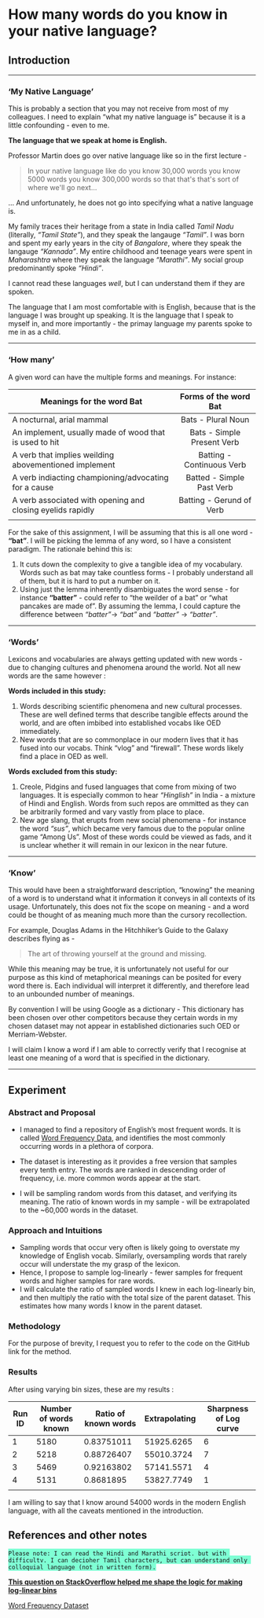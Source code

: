 # How many words do you know in your native language?

## Introduction

____

### ‘My Native Language’

This is probably a section that you may not receive from most of my colleagues. I need to explain “what my native language is” because it is a little confounding - even to me. 

**The language that we speak at home is English.** 

Professor Martin does go over native language like so in the first lecture - 

>  In your native language like do you know 30,000 words you know 5000 words you know 300,000 words so that that's that's sort of where we'll go next…

… And unfortunately, he does not go into specifying what a native language is.

My family traces their heritage from a state in India called *Tamil Nadu* (literally, *“Tamil State”*), and they speak the langauge *“Tamil”*. I was born and spent my early years in the city of *Bangalore*, where they speak the langauge *“Kannada”*. My entire childhood and teenage years were spent in *Maharashtra* where they speak the language *“Marathi”*. My social group predominantly spoke *“Hindi”*. 

I cannot read  these languages *well*, but I can understand them if they are spoken. 

The language that I am most comfortable with is English, because that is the language I was brought up speaking. It is the language that I speak to myself in, and more importantly - the primay language my parents spoke to me in as a child.

____

### ‘How many’ 

A given word can have the multiple forms and meanings. For instance:

| Meanings for the word Bat                                  |   Forms of the word Bat    |
| ---------------------------------------------------------- | :------------------------: |
| A nocturnal, arial mammal                                  |     Bats - Plural Noun     |
| An implement, usually made of wood that is used to hit     | Bats - Simple Present Verb |
| A verb that implies weilding abovementioned implement      | Batting - Continuous Verb  |
| A verb indiacting championing/advocating for a cause       | Batted - Simple Past Verb  |
| A verb associated with opening and closing eyelids rapidly |  Batting - Gerund of Verb  |
|                                                            |                            |

For the sake of this assignment, I will be assuming that this is all one word - **“bat”**. I will be picking the lemma of any word, so I have a consistent paradigm. The rationale behind this is:

1. Ιt cuts down the complexity to give a tangible idea of my vocabulary. Words such as bat may take  countless forms - I probably understand all of them, but it is hard to put a number on it. 
2. Using just the lemma inherently disambiguates the word sense - for instance **“batter”** - could refer to “the weilder of a bat” or “what pancakes are made of”. By assuming the lemma, I could capture  the difference between *“batter”*-> *“bat”* and *“batter”* -> *“batter”*.  

____

### ‘Words’

Lexicons and vocabularies are always getting updated with new words - due to changing cultures and phenomena around the world. Not all new words are the same however : 

**Words included in this study:** 

1. Words describing scientific phenomena and new cultural processes. These are well defined terms that describe tangible effects around the world, and are often imbibed into established vocabs like OED immediately. 
2. New words that are so commonplace in our modern lives that it has fused into our vocabs. Think “vlog” and “firewall”. These words likely find a place in OED as well. 

**Words excluded from this study:**

1. Creole, Pidgins and fused languages that come from mixing of two languages. It is especially common to hear *“Hinglish”* in India - a mixture of Hindi and English. Words from such repos are ommitted as they can be arbitrarily formed and vary vastly from place to place. 
2. New age slang, that erupts from new social phenomena - for instance the word *“sus”*, which became very famous due to the popular online game “Among Us”. Most of these words could be viewed as fads, and it is unclear whether it will remain in our lexicon in the near future. 

____

### ‘Know’

This would have been a straightforward description, “knowing” the meaning of a word is to understand what it information it conveys in all contexts of its usage. Unfortunately, this does not fix the scope on meaning - and a word could be thought of as meaning much more than the cursory recollection. 

For example, Douglas Adams in the Hitchhiker’s Guide to the Galaxy describes flying as - 

> The art of throwing yourself at the ground and missing.

While this meaning may be true, it is unfortunately not useful for our purpose as this kind of metaphorical meanings can be posited for every word there is. Each individual will interpret it differently, and therefore lead to an unbounded number of meanings. 

By convention I will be using Google as a dictionary - This dictionary has been chosen over other competitors because they certain words in my chosen dataset may not appear in established dictionaries such OED or Merriam-Webster.  

I will claim I know a word if I am able to correctly verify that I recognise at least one meaning of a word that is specified in the dictionary. 

____

## Experiment

### Abstract and Proposal

- I managed to find a repository of English’s most frequent words. It is called [Word Frequency Data](https://www.wordfrequency.info/samples.asp), and identifies the most commonly occurring words in a plethora of corpora. 

- The dataset is interesting as it provides a free version that samples every tenth entry. The words are ranked in descending order of frequency, i.e. more common words appear at the start. 

- I will be sampling random words from this dataset, and verifying its meaning. The ratio of known words in my sample - will be extrapolated to the ~60,000 words in the dataset.  

### Approach and Intuitions

- Sampling words that occur very often is likely going to overstate my knowledge of English vocab. Similarly, oversampling words  that rarely occur will understate the my grasp of the lexicon. 
- Hence, I propose to sample log-linearly - fewer samples for frequent words and higher samples for rare words. 
- I will calculate the ratio of sampled words I knew in each log-linearly bin, and then multiply the ratio with the total size of the parent dataset. This estimates how many words I know in the parent dataset.  

### Methodology

For the purpose of brevity, I request you to refer to the code on the GitHub link for the method. 

### Results

After using varying bin sizes, these are my results : 

| Run ID | Number of words known | Ratio of known words | Extrapolating | Sharpness of Log curve |
| ------ | --------------------- | -------------------- | ------------- | ---------------------- |
| 1      | 5180                  | 0.83751011           | 51925.6265    | 6                      |
| 2      | 5218                  | 0.88726407           | 55010.3724    | 7                      |
| 3      | 5469                  | 0.92163802           | 57141.5571    | 4                      |
| 4      | 5131                  | 0.8681895            | 53827.7749    | 1                      |
|        |                       |                      |               |                        |

I am willing to say that I know around 54000 words in the modern English language, with all the caveats mentioned in the introduction. 





## References and other notes

<span style="background-color:aquamarine">`Please note: I can read the Hindi and Marathi script, but with difficulty. I can decipher Tamil characters, but can understand only colloquial language (not in written form).` </span>

**[This question on StackOverflow helped me shape the logic for making log-linear bins](https://stackoverflow.com/questions/32348974/logarithmic-sampling)**

[Word Frequency Dataset](https://www.wordfrequency.info/samples.asp)



 







